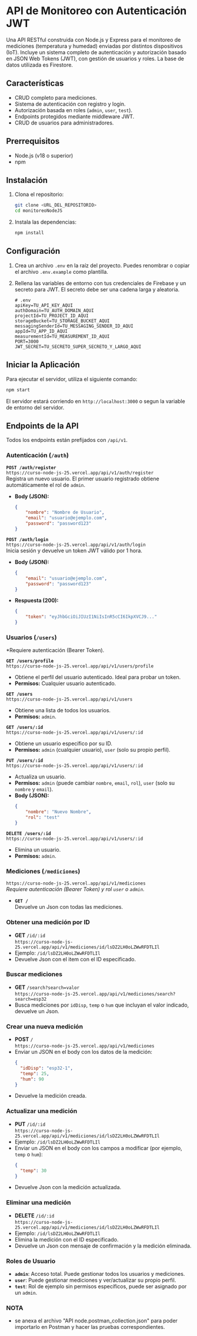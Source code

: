 # API de Monitoreo con Autenticación JWT

Una API RESTful construida con Node.js y Express para el monitoreo de mediciones (temperatura y humedad) enviadas por distintos dispositivos (IoT). 
Incluye un sistema completo de autenticación y autorización basado en JSON Web Tokens (JWT), con gestión de usuarios y roles. La base de datos utilizada es Firestore.

## Características

- CRUD completo para mediciones.
- Sistema de autenticación con registro y login.
- Autorización basada en roles (`admin`, `user`, `test`).
- Endpoints protegidos mediante middleware JWT.
- CRUD de usuarios para administradores.

## Prerrequisitos

- Node.js (v18 o superior)
- npm

## Instalación

1.  Clona el repositorio:
    ```bash
    git clone <URL_DEL_REPOSITORIO>
    cd monitoreoNodeJS
    ```

2.  Instala las dependencias:
    ```bash
    npm install
    ```

## Configuración

1.  Crea un archivo `.env` en la raíz del proyecto. Puedes renombrar o copiar el archivo `.env.example` como plantilla.

2.  Rellena las variables de entorno con tus credenciales de Firebase y un secreto para JWT. El secreto debe ser una cadena larga y aleatoria.

    ```
    # .env
    apiKey=TU_API_KEY_AQUI
    authDomain=TU_AUTH_DOMAIN_AQUI
    projectId=TU_PROJECT_ID_AQUI
    storageBucket=TU_STORAGE_BUCKET_AQUI
    messagingSenderId=TU_MESSAGING_SENDER_ID_AQUI
    appId=TU_APP_ID_AQUI
    measurementId=TU_MEASUREMENT_ID_AQUI
    PORT=3000
    JWT_SECRET=TU_SECRETO_SUPER_SECRETO_Y_LARGO_AQUI
    ```

## Iniciar la Aplicación

Para ejecutar el servidor, utiliza el siguiente comando:

```bash
npm start
```

El servidor estará corriendo en `http://localhost:3000` o segun la variable de entorno del servidor.

## Endpoints de la API

Todos los endpoints están prefijados con `/api/v1`.

### Autenticación (`/auth`)

**`POST /auth/register`**  
`https://curso-node-js-25.vercel.app/api/v1/auth/register`  
Registra un nuevo usuario. El primer usuario registrado obtiene automáticamente el rol de `admin`.

*   **Body (JSON):**
    ```json
    {
        "nombre": "Nombre de Usuario",
        "email": "usuario@ejemplo.com",
        "password": "password123"
    }
    ```

**`POST /auth/login`**  
`https://curso-node-js-25.vercel.app/api/v1/auth/login`  
Inicia sesión y devuelve un token JWT válido por 1 hora.

*   **Body (JSON):**
    ```json
    {
        "email": "usuario@ejemplo.com",
        "password": "password123"
    }
    ```
*   **Respuesta (200):**
    ```json
    {
        "token": "eyJhbGciOiJIUzI1NiIsInR5cCI6IkpXVCJ9..."
    }
    ```

### Usuarios (`/users`)

*Requiere autenticación (Bearer Token).

**`GET /users/profile`**  
`https://curso-node-js-25.vercel.app/api/v1/users/profile`  

-   Obtiene el perfil del usuario autenticado. Ideal para probar un token.
-   **Permisos:** Cualquier usuario autenticado.

**`GET /users`**  
`https://curso-node-js-25.vercel.app/api/v1/users`  
-   Obtiene una lista de todos los usuarios.
-   **Permisos:** `admin`.

**`GET /users/:id`**  
`https://curso-node-js-25.vercel.app/api/v1/users/:id`  

-   Obtiene un usuario específico por su ID.
-   **Permisos:** `admin` (cualquier usuario), `user` (solo su propio perfil).

**`PUT /users/:id`**  
`https://curso-node-js-25.vercel.app/api/v1/users/:id`  

-   Actualiza un usuario.
-   **Permisos:** `admin` (puede cambiar `nombre`, `email`, `rol`), `user` (solo su `nombre` y `email`).
-   **Body (JSON):**
    ```json
    {
        "nombre": "Nuevo Nombre",
        "rol": "test"
    }
    ```

**`DELETE /users/:id`**  
`https://curso-node-js-25.vercel.app/api/v1/users/:id`  
-   Elimina un usuario.
-   **Permisos:** `admin`.

### Mediciones (`/mediciones`)
`https://curso-node-js-25.vercel.app/api/v1/mediciones`  
*Requiere autenticación (Bearer Token) y rol `user` o `admin`.*

- **`GET /`**  
  Devuelve un Json con todas las mediciones.

### Obtener una medición por ID

- **GET** `/id/:id`  
  `https://curso-node-js-25.vercel.app/api/v1/mediciones/id/lsDZ2LH0oLZWwRFDTLIl`  
- Ejemplo: `/id/lsDZ2LH0oLZWwRFDTLIl`
- Devuelve Json con el item con el ID especificado.

### Buscar mediciones

- **GET** `/search?search=valor`  
  `https://curso-node-js-25.vercel.app/api/v1/mediciones/search?search=esp32`  
- Busca mediciones por `idDisp`, `temp` o `hum` que incluyan el valor indicado, devuelve un Json.

### Crear una nueva medición

- **POST** `/`  
  `https://curso-node-js-25.vercel.app/api/v1/mediciones`  
- Enviar un JSON en el body con los datos de la medición:
  ```json
  {
    "idDisp": "esp32-1",
    "temp": 25,
    "hum": 90
  }
  ```
- Devuelve la medición creada.

### Actualizar una medición

- **PUT** `/id/:id`  
  `https://curso-node-js-25.vercel.app/api/v1/mediciones/id/lsDZ2LH0oLZWwRFDTLIl`  
- Ejemplo: `/id/lsDZ2LH0oLZWwRFDTLIl`
- Enviar un JSON en el body con los campos a modificar (por ejemplo, `temp` o `hum`):
  ```json
  {
    "temp": 30
  }
  ```
- Devuelve Json con la medición actualizada.

### Eliminar una medición

- **DELETE** `/id/:id`  
  `https://curso-node-js-25.vercel.app/api/v1/mediciones/id/lsDZ2LH0oLZWwRFDTLIl`  
- Ejemplo: `/id/lsDZ2LH0oLZWwRFDTLIl`
- Elimina la medición con el ID especificado.
- Devuelve un Json con mensaje de confirmación y la medición eliminada.



### Roles de Usuario

-   **`admin`**: Acceso total. Puede gestionar todos los usuarios y mediciones.
-   **`user`**: Puede gestionar mediciones y ver/actualizar su propio perfil.
-   **`test`**: Rol de ejemplo sin permisos específicos, puede ser asignado por un `admin`.

### NOTA
- se anexa el archivo "API node.postman_collection.json" para poder importarlo en Postman y hacer las pruebas correspondientes.